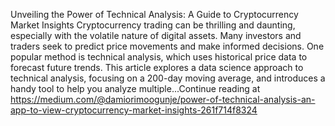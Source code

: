 Unveiling the Power of Technical Analysis: A Guide to Cryptocurrency Market Insights
Cryptocurrency trading can be thrilling and daunting, especially with the volatile nature of digital assets. Many investors and traders seek to predict price movements and make informed decisions. One popular method is technical analysis, which uses historical price data to forecast future trends. This article explores a data science approach to technical analysis, focusing on a 200-day moving average, and introduces a handy tool to help you analyze multiple...Continue reading at https://medium.com/@damiorimoogunje/power-of-technical-analysis-an-app-to-view-cryptocurrency-market-insights-261f714f8324
